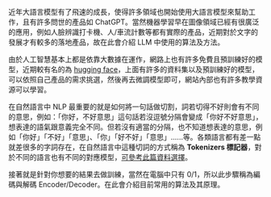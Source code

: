 近年大語言模型有了飛速的成長，使得許多領域也開始使用大語言模型來幫助工作，且有許多問世的產品如 ChatGPT。當然機器學習早在圖像領域已經有很廣泛的應用，例如人臉辨識打卡機、人/車流計數等都有實際的產品，近期對於文字的發展才有較多的落地產品，故在此會介紹 LLM 中使用的算法及方法。

由於人工智慧基本上都是依靠大數據在運作，網路上也有許多免費且預訓練好的模型，近期較有名的為 [hugging face](https://huggingface.co/)，上面有許多的資料集以及預訓練好的模型，可以依照自己產品的需求挑選，然後再去微調模型即可，網站內部也有許多教學資源可以學習。

在自然語言中 NLP 最重要的就是如何將一句話做切割，詞若切得不好則會有不同的意思，例如：「你好，不好意思」這句話若沒逗號分隔會變成「你好不好意思」，想表達的語氣跟意義完全不同。但若沒有適當的分隔，也不知道想表達的意思，例如「你好」「不好」「意思」、「你」「好不好」「意思」......等。各類語言都有差一點就差很多的字詞存在，在自然語言中這種切詞的方式稱為 **Tokenizers 標記器**，對於不同的語言也有不同的對應模型，[可參考此篇資料選擇](https://ihower.tw/blog/archives/11933)。

接著就是針對你想要的結果去做訓練，當然在電腦中只有 0/1，所以此步驟稱為編碼與解碼 Encoder/Decoder。在此會介紹目前常用的算法及其原理。
